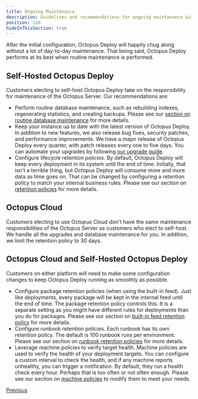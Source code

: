 ```yaml
---
title: Ongoing Maintenance
description: Guidelines and recommendations for ongoing maintenance with Octopus Deploy.
position: 110
hideInThisSection: true
---
```


After the initial configuration, Octopus Deploy will happily chug along without a lot of day-to-day maintenance.  That being said, Octopus Deploy performs at its best when routine maintenance is performed.  

## Self-Hosted Octopus Deploy

Customers electing to self-host Octopus Deploy take on the responsibility for maintenance of the Octopus Server.  Our recommendations are:

- Perform routine database maintenance, such as rebuilding indexes, regenerating statistics, and creating backups.  Please see our [section on routine database maintenance](/docs/administration/data/octopus-database/index.md#maintenance) for more details.
- Keep your instance up to date with the latest version of Octopus Deploy.  In addition to new features, we also release bug fixes, security patches, and performance improvements.  We have a major release of Octopus Deploy every quarter, with patch releases every one to five days.  You can automate your upgrades by following [our upgrade guide](/docs/administration/upgrading/guide/automate-upgrades.md).
- Configure lifecycle retention policies.  By default, Octopus Deploy will keep every deployment in its system until the end of time.  Initially, that isn't a terrible thing, but Octopus Deploy will consume more and more data as time goes on.  That can be changed by configuring a retention policy to match your internal business rules.  Please see our section on [retention policies](/docs/administration/retention-policies/index.md) for more details.

## Octopus Cloud

Customers electing to use Octopus Cloud don't have the same maintenance responsibilities of the Octopus Server as customers who elect to self-host.  We handle all the upgrades and database maintenance for you.  In addition, we limit the retention policy to 30 days.

## Octopus Cloud and Self-Hosted Octopus Deploy

Customers on either platform will need to make some configuration changes to keep Octopus Deploy running as smoothly as possible.

- Configure package retention policies (when using the built-in feed).  Just like deployments, every package will be kept in the internal feed until the end of time.  The package retention policy controls this.  It is a separate setting as you might have different rules for deployments than you do for packages.  Please see our section on [built-in feed retention policy](/docs/administration/retention-policies/index.md#set-builtinfeed-retentionpolicy) for more details.
- Configure runbook retention policies.  Each runbook has its own retention policy.  The default is 100 runbook runs per environment.  Please see our section on [runbook retention policies](/docs/runbooks/runbooks-vs-deployments/index.md#retention-policy) for more details.
- Leverage machine policies to verify target health.  Machine policies are used to verify the health of your deployment targets.  You can configure a custom interval to check the health, and if any machine reports unhealthy, you can trigger a notification.  By default, they run a health check every hour.  Perhaps that is too often or not often enough.  Please see our section on [machine policies](/docs/infrastructure/deployment-targets/machine-policies.md#health-check) to modify them to meet your needs.

<span><a class="btn btn-outline-dark" href="/docs/getting-started/best-practices/notifications">Previous</a></span>